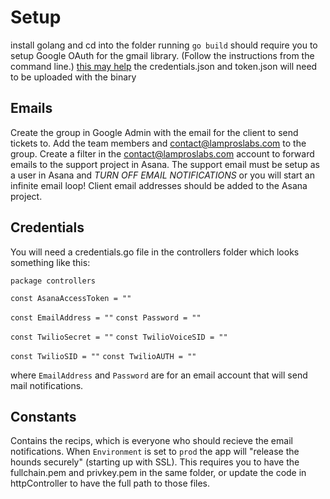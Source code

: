 Setup
===
install golang and cd into the folder
running `go build` should require you to setup Google OAuth for the gmail library. (Follow the instructions from the command line.)
[this may help](https://developers.google.com/gmail/api/auth/web-server)
the credentials.json and token.json will need to be uploaded with the binary

Emails
---
Create the group in Google Admin with the email for the client to send tickets to.
Add the team members and contact@lamproslabs.com to the group.
Create a filter in the contact@lamproslabs.com account to forward emails to the support project in Asana.
The support email must be setup as a user in Asana and *TURN OFF EMAIL NOTIFICATIONS* or you will start an infinite email loop!
Client email addresses should be added to the Asana project.

Credentials
---
You will need a credentials.go file in the controllers folder which looks something like this:

`package controllers`

`const AsanaAccessToken = ""`

`const EmailAddress = ""`
`const Password = ""`

`const TwilioSecret = ""`
`const TwilioVoiceSID = ""`

`const TwilioSID = ""`
`const TwilioAUTH = ""`

where `EmailAddress` and `Password` are for an email account that will send mail notifications.

Constants
---
Contains the recips, which is everyone who should recieve the email notifications.
When `Environment` is set to `prod` the app will "release the hounds securely" (starting up with SSL).
This requires you to have the fullchain.pem and privkey.pem in the same folder, or update the code in httpController to have the full path to those files.



